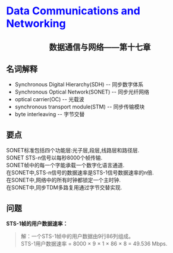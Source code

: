 # <font color= "blue"> Data Communications and Networking </font>

## <center> 数据通信与网络——第十七章</center>

## 名词解释
<ul>
<li>Synchronous Digital Hierarchy(SDH) -- 同步数字体系</li>
<li>Synchronous Optical Network(SONET) -- 同步光纤网络</li>
<li>optical carrier(OC) -- 光载波</li>
<li>synchronous transport module(STM) -- 同步传输模块</li>
<li>byte interleaving -- 字节交替</li>
</ul>


## 要点
SONET标准包括四个功能层:光子层,段层,线路层和路径层.  
SONET STS-n信号以每秒8000个帧传输.  
SONET帧中的每一个字能承载一个数字化语言通道.  
在SONET中,STS-n信号的数据速率是STS-1信号数据速率的n倍.  
在SONET中,网络中的所有时钟都锁定一个主时钟.  
在SONET中,同步TDM多路复用通过字节交替实现.  

## 问题
<b>STS-1帧的用户数据速率：</b>  
> 解：一个STS-1帧中的用户数据由9行86列组成。  
> STS-1用户数据速率 = 8000 × 9 × 1 × 86 × 8 = 49.536 Mbps.  